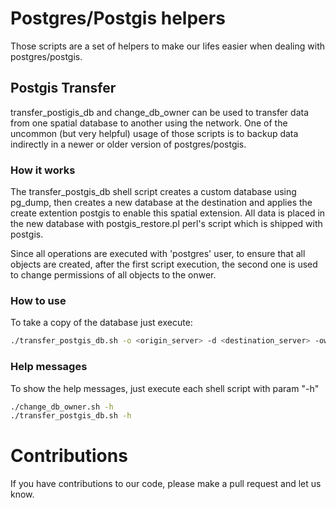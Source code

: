 # Postgres/Postgis helpers
Those scripts are a set of helpers to make our lifes easier when dealing with postgres/postgis.

## Postgis Transfer
transfer_postigis_db and change_db_owner can be used to transfer data from one spatial database to another using the network. One of the uncommon (but very helpful) usage of those scripts is to backup data indirectly in a newer or older version of postgres/postgis.

### How it works
The transfer_postgis_db shell script creates a custom database using pg_dump, then creates a new database at the destination and applies the create extention postgis to enable this spatial extension. All data is placed in the new database with postgis_restore.pl perl's script which is shipped with postgis.

Since all operations are executed with 'postgres' user, to ensure that all objects are created, after the first script execution, the second one is used to change permissions of all objects to the onwer.

### How to use
To take a copy of the database just execute:

```bash
./transfer_postgis_db.sh -o <origin_server> -d <destination_server> -ow <owner> -db <dbname> -dir <temp_directory_to_dump>
```

### Help messages
To show the help messages, just execute each shell script with param "-h"

```bash
./change_db_owner.sh -h
./transfer_postgis_db.sh -h
```

# Contributions
If you have contributions to our code, please make a pull request and let us know.
